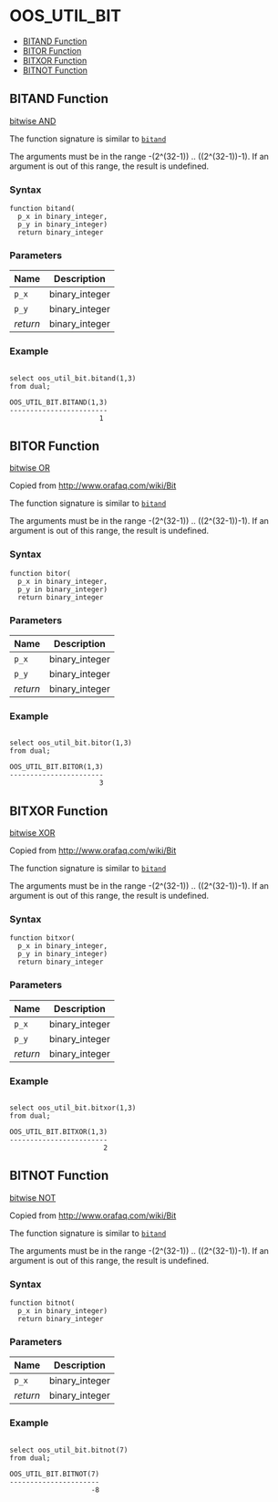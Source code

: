# OOS_UTIL_BIT

- [BITAND Function](#bitand)
- [BITOR Function](#bitor)
- [BITXOR Function](#bitxor)
- [BITNOT Function](#bitnot)








 
## BITAND Function<a name="bitand"></a>


<p>
<p><a href="https://en.wikipedia.org/wiki/Bitwise_operation#AND">bitwise AND</a></p><p>The function signature is similar to <a href="https://docs.oracle.com/cd/E11882_01/server.112/e41084/functions021.htm#SQLRF00612"><code>bitand</code></a></p><p>The arguments must be in the range -(2^(32-1)) .. ((2^(32-1))-1). If an<br />argument is out of this range, the result is undefined.</p>
</p>

### Syntax
```plsql
function bitand(
  p_x in binary_integer,
  p_y in binary_integer)
  return binary_integer
```

### Parameters
Name | Description
--- | ---
`p_x` | binary_integer
`p_y` | binary_integer
*return* | binary_integer
 
 


### Example
```plsql

select oos_util_bit.bitand(1,3)
from dual;

OOS_UTIL_BIT.BITAND(1,3)
------------------------
                      1
```



 
## BITOR Function<a name="bitor"></a>


<p>
<p><a href="https://en.wikipedia.org/wiki/Bitwise_operation#OR">bitwise OR</a></p><p>Copied from <a href="http://www.orafaq.com/wiki/Bit">http://www.orafaq.com/wiki/Bit</a></p><p>The function signature is similar to <a href="https://docs.oracle.com/cd/E11882_01/server.112/e41084/functions021.htm#SQLRF00612"><code>bitand</code></a></p><p>The arguments must be in the range -(2^(32-1)) .. ((2^(32-1))-1). If an<br />argument is out of this range, the result is undefined.</p>
</p>

### Syntax
```plsql
function bitor(
  p_x in binary_integer,
  p_y in binary_integer)
  return binary_integer
```

### Parameters
Name | Description
--- | ---
`p_x` | binary_integer
`p_y` | binary_integer
*return* | binary_integer
 
 


### Example
```plsql

select oos_util_bit.bitor(1,3)
from dual;

OOS_UTIL_BIT.BITOR(1,3)
-----------------------
                      3
```



 
## BITXOR Function<a name="bitxor"></a>


<p>
<p><a href="https://en.wikipedia.org/wiki/Bitwise_operation#XOR">bitwise XOR</a></p><p>Copied from <a href="http://www.orafaq.com/wiki/Bit">http://www.orafaq.com/wiki/Bit</a></p><p>The function signature is similar to <a href="https://docs.oracle.com/cd/E11882_01/server.112/e41084/functions021.htm#SQLRF00612"><code>bitand</code></a></p><p>The arguments must be in the range -(2^(32-1)) .. ((2^(32-1))-1). If an<br />argument is out of this range, the result is undefined.</p>
</p>

### Syntax
```plsql
function bitxor(
  p_x in binary_integer,
  p_y in binary_integer)
  return binary_integer
```

### Parameters
Name | Description
--- | ---
`p_x` | binary_integer
`p_y` | binary_integer
*return* | binary_integer
 
 


### Example
```plsql

select oos_util_bit.bitxor(1,3)
from dual;

OOS_UTIL_BIT.BITXOR(1,3)
------------------------
                       2
```



 
## BITNOT Function<a name="bitnot"></a>


<p>
<p><a href="https://en.wikipedia.org/wiki/Bitwise_operation#NOT">bitwise NOT</a></p><p>Copied from <a href="http://www.orafaq.com/wiki/Bit">http://www.orafaq.com/wiki/Bit</a></p><p>The function signature is similar to <a href="https://docs.oracle.com/cd/E11882_01/server.112/e41084/functions021.htm#SQLRF00612"><code>bitand</code></a></p><p>The arguments must be in the range -(2^(32-1)) .. ((2^(32-1))-1). If an<br />argument is out of this range, the result is undefined.</p>
</p>

### Syntax
```plsql
function bitnot(
  p_x in binary_integer)
  return binary_integer
```

### Parameters
Name | Description
--- | ---
`p_x` | binary_integer
*return* | binary_integer
 
 


### Example
```plsql

select oos_util_bit.bitnot(7)
from dual;

OOS_UTIL_BIT.BITNOT(7)
----------------------
                    -8
```



 
